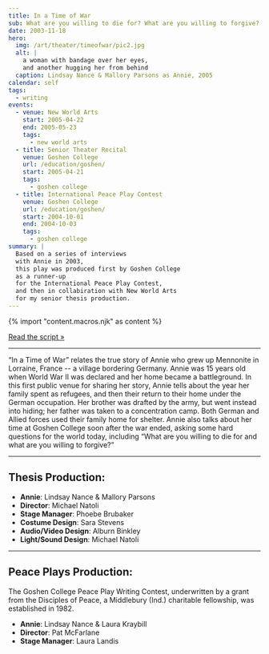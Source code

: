```yaml
---
title: In a Time of War
sub: What are you willing to die for? What are you willing to forgive?
date: 2003-11-18
hero:
  img: /art/theater/timeofwar/pic2.jpg
  alt: |
    a woman with bandage over her eyes,
    and another hugging her from behind
  caption: Lindsay Nance & Mallory Parsons as Annie, 2005
calendar: self
tags:
  - writing
events:
  - venue: New World Arts
    start: 2005-04-22
    end: 2005-05-23
    tags:
      - new world arts
  - title: Senior Theater Recital
    venue: Goshen College
    url: /education/goshen/
    start: 2005-04-21
    tags:
      - goshen college
  - title: International Peace Play Contest
    venue: Goshen College
    url: /education/goshen/
    start: 2004-10-01
    end: 2004-10-03
    tags:
      - goshen college
summary: |
  Based on a series of interviews
  with Annie in 2003,
  this play was produced first by Goshen College
  as a runner-up
  for the International Peace Play Contest,
  and then in collabiration with New World Arts
  for my senior thesis production.
---
```


{% import "content.macros.njk" as content %}

[Read the script »](script/)

------

“In a Time of War” relates the true story of Annie
who grew up Mennonite in Lorraine, France --
a village bordering Germany.
Annie was 15 years old when World War II was declared
and her home became a battleground.
In this first public venue for sharing her story,
Annie tells about the year her family spent as refugees,
and then their return to their home under the German occupation.
Her brother was drafted by the army,
but went instead into hiding;
her father was taken to a concentration camp.
Both German and Allied forces used their family home for shelter.
Annie also talks about her time at Goshen College
soon after the war ended,
asking some hard questions for the world today,
including
“What are you willing to die for and what are you willing to forgive?”

------

## Thesis Production:

- **Annie**: Lindsay Nance & Mallory Parsons
- **Director**: Michael Natoli
- **Stage Manager**: Phoebe Brubaker
- **Costume Design**: Sara Stevens
- **Audio/Video Design**: Alburn Binkley
- **Light/Sound Design**: Michael Natoli

------

## Peace Plays Production:

The Goshen College Peace Play Writing Contest,
underwritten by a grant from the Disciples of Peace,
a Middlebury (Ind.) charitable fellowship,
was established in 1982.

- **Annie**: Lindsay Nance & Laura Kraybill
- **Director**: Pat McFarlane
- **Stage Manager**: Laura Landis
